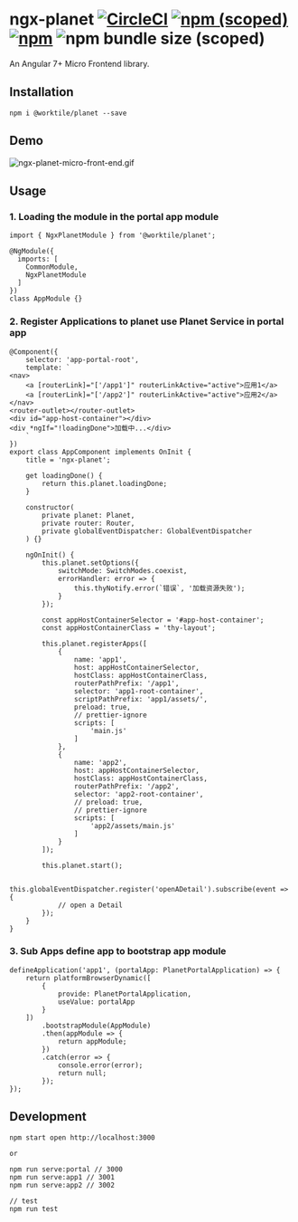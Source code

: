 # ngx-planet [![CircleCI](https://circleci.com/gh/worktile/ngx-planet.svg?style=shield)](https://circleci.com/gh/worktile/ngx-planet) [![npm (scoped)](https://img.shields.io/npm/v/@worktile/planet?style=flat)](https://www.npmjs.com/package/@worktile/planet) [![npm](https://img.shields.io/npm/dm/@worktile/planet)](https://www.npmjs.com/package/@worktile/planet) ![npm bundle size (scoped)](https://img.shields.io/bundlephobia/min/@worktile/planet)

An Angular 7+ Micro Frontend library.

## Installation

```
npm i @worktile/planet --save
```

## Demo

![ngx-planet-micro-front-end.gif](https://github.com/worktile/ngx-planet/blob/master/examples/portal/src/assets/ngx-planet-micro-front-end.gif?raw=true)

## Usage

### 1. Loading the module in the portal app module

```
import { NgxPlanetModule } from '@worktile/planet';

@NgModule({
  imports: [
    CommonModule,
    NgxPlanetModule
  ]
})
class AppModule {}
```

### 2. Register Applications to planet use Planet Service in portal app

```
@Component({
    selector: 'app-portal-root',
    template: `
<nav>
    <a [routerLink]="['/app1']" routerLinkActive="active">应用1</a>
    <a [routerLink]="['/app2']" routerLinkActive="active">应用2</a>
</nav>
<router-outlet></router-outlet>
<div id="app-host-container"></div>
<div *ngIf="!loadingDone">加载中...</div>
    `
})
export class AppComponent implements OnInit {
    title = 'ngx-planet';

    get loadingDone() {
        return this.planet.loadingDone;
    }

    constructor(
        private planet: Planet,
        private router: Router,
        private globalEventDispatcher: GlobalEventDispatcher
    ) {}

    ngOnInit() {
        this.planet.setOptions({
            switchMode: SwitchModes.coexist,
            errorHandler: error => {
                this.thyNotify.error(`错误`, '加载资源失败');
            }
        });

        const appHostContainerSelector = '#app-host-container';
        const appHostContainerClass = 'thy-layout';

        this.planet.registerApps([
            {
                name: 'app1',
                host: appHostContainerSelector,
                hostClass: appHostContainerClass,
                routerPathPrefix: '/app1',
                selector: 'app1-root-container',
                scriptPathPrefix: 'app1/assets/',
                preload: true,
                // prettier-ignore
                scripts: [
                    'main.js'
                ]
            },
            {
                name: 'app2',
                host: appHostContainerSelector,
                hostClass: appHostContainerClass,
                routerPathPrefix: '/app2',
                selector: 'app2-root-container',
                // preload: true,
                // prettier-ignore
                scripts: [
                    'app2/assets/main.js'
                ]
            }
        ]);

        this.planet.start();

        this.globalEventDispatcher.register('openADetail').subscribe(event => {
            // open a Detail
        });
    }
}
```

### 3. Sub Apps define app to bootstrap app module

```
defineApplication('app1', (portalApp: PlanetPortalApplication) => {
    return platformBrowserDynamic([
        {
            provide: PlanetPortalApplication,
            useValue: portalApp
        }
    ])
        .bootstrapModule(AppModule)
        .then(appModule => {
            return appModule;
        })
        .catch(error => {
            console.error(error);
            return null;
        });
});
```

## Development

```
npm start open http://localhost:3000

or

npm run serve:portal // 3000
npm run serve:app1 // 3001
npm run serve:app2 // 3002

// test
npm run test
```
